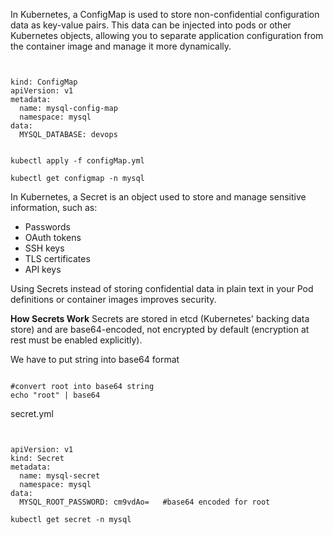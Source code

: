 In Kubernetes, a ConfigMap is used to store non-confidential configuration data as key-value pairs. This data can be injected into pods or other Kubernetes objects, allowing you to separate application configuration from the container image and manage it more dynamically.

<pre><code>

kind: ConfigMap
apiVersion: v1
metadata:
  name: mysql-config-map
  namespace: mysql
data:
  MYSQL_DATABASE: devops

</code></pre>

<pre><code>kubectl apply -f configMap.yml</code></pre>

<pre><code>kubectl get configmap -n mysql</code></pre>

In Kubernetes, a Secret is an object used to store and manage sensitive information, such as:
- Passwords
- OAuth tokens
- SSH keys
- TLS certificates
- API keys

Using Secrets instead of storing confidential data in plain text in your Pod definitions or container images improves security.


**How Secrets Work**
Secrets are stored in etcd (Kubernetes' backing data store) and are base64-encoded, not encrypted by default (encryption at rest must be enabled explicitly).

We have to put string into base64 format 
<pre><code>
#convert root into base64 string 
echo "root" | base64
</code></pre>

secret.yml
<pre><code>

apiVersion: v1
kind: Secret
metadata:
  name: mysql-secret
  namespace: mysql
data:
  MYSQL_ROOT_PASSWORD: cm9vdAo=   #base64 encoded for root
</code></pre>

<pre><code>kubectl get secret -n mysql</code></pre>
